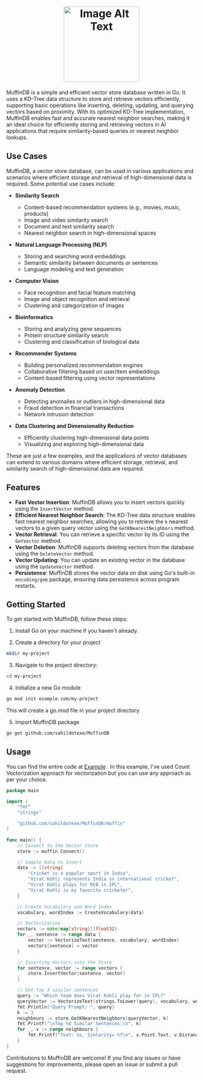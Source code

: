 # <div align="center"> <img src="https://github.com/sahildotexe/MuffinDB/blob/main/logo.png" alt="Image Alt Text" width="200"/>  </div>

MuffinDB is a simple and efficient vector store database written in Go. It uses a KD-Tree data structure to store and retrieve vectors efficiently, supporting basic operations like inserting, deleting, updating, and querying vectors based on proximity. With its optimized KD-Tree implementation, MuffinDB enables fast and accurate nearest neighbor searches, making it an ideal choice for efficiently storing and retrieving vectors in AI applications that require similarity-based queries or nearest neighbor lookups.


## Use Cases

MuffinDB, a vector store database, can be used in various applications and scenarios where efficient storage and retrieval of high-dimensional data is required. Some potential use cases include:

- **Similarity Search**
  - Content-based recommendation systems (e.g., movies, music, products)
  - Image and video similarity search
  - Document and text similarity search
  - Nearest neighbor search in high-dimensional spaces

- **Natural Language Processing (NLP)**
  - Storing and searching word embeddings
  - Semantic similarity between documents or sentences
  - Language modeling and text generation

- **Computer Vision**
  - Face recognition and facial feature matching
  - Image and object recognition and retrieval
  - Clustering and categorization of images

- **Bioinformatics**
  - Storing and analyzing gene sequences
  - Protein structure similarity search
  - Clustering and classification of biological data

- **Recommender Systems**
  - Building personalized recommendation engines
  - Collaborative filtering based on user/item embeddings
  - Content-based filtering using vector representations

- **Anomaly Detection**
  - Detecting anomalies or outliers in high-dimensional data
  - Fraud detection in financial transactions
  - Network intrusion detection

- **Data Clustering and Dimensionality Reduction**
  - Efficiently clustering high-dimensional data points
  - Visualizing and exploring high-dimensional data

These are just a few examples, and the applications of vector databases can extend to various domains where efficient storage, retrieval, and similarity search of high-dimensional data are required.

## Features

- **Fast Vector Insertion**: MuffinDB allows you to insert vectors quickly using the `InsertVector` method.
- **Efficient Nearest Neighbor Search**: The KD-Tree data structure enables fast nearest neighbor searches, allowing you to retrieve the `k` nearest vectors to a given query vector using the `GetKNearestNeighbors` method.
- **Vector Retrieval**: You can retrieve a specific vector by its ID using the `GetVector` method.
- **Vector Deletion**: MuffinDB supports deleting vectors from the database using the `DeleteVector` method.
- **Vector Updating**: You can update an existing vector in the database using the `UpdateVector` method.
- **Persistence**: MuffinDB stores the vector data on disk using Go's built-in `encoding/gob` package, ensuring data persistence across program restarts.

## Getting Started

To get started with MuffinDB, follow these steps:

1. Install Go on your machine if you haven't already.

2. Create a directory for your project
```bash
mkdir my-project
```

3. Navigate to the project directory:
```bash
cd my-project
```

4. Initialize a new Go module
```bash
go mod init example.com/my-project
```
This will create a go.mod file in your project directory.

5. Import MuffinDB package
```bash
go get github.com/sahildotexe/MuffinDB
```

## Usage
You can find the entire code at [Example](https://github.com/sahildotexe/MuffinDB/tree/main/example) . In this example, I've used Count Vectorization approach for vectorization but you can use any approach as per your choice.

```go
package main

import (
	"fmt"
	"strings"

	"github.com/sahildotexe/MuffinDB/muffin"
)

func main() {
	// Connect to the Vector Store
	store := muffin.Connect()

	// Sample Data to Insert
	data := []string{
		"Cricket is a popular sport in India",
		"Virat Kohli represents India in international cricket",
		"Virat Kohli plays for RCB in IPL",
		"Virat Kohli is my favorite cricketer",
	}

	// Create Vocabulary and Word Index
	vocabulary, wordIndex := CreateVocabulary(data)

	// Vectorization
	vectors := make(map[string][]float32)
	for _, sentence := range data {
		vector := VectorizeText(sentence, vocabulary, wordIndex)
		vectors[sentence] = vector
	}

	// Inserting Vectors into the Store
	for sentence, vector := range vectors {
		store.InsertVector(sentence, vector)
	}

	// Get top 3 similar sentences
	query := "Which team does Virat Kohli play for in IPL?"
	queryVector := VectorizeText(strings.ToLower(query), vocabulary, wordIndex)
	fmt.Println("Query Prompt: ", query)
	k := 3
	neighbours := store.GetKNearestNeighbors(queryVector, k)
	fmt.Printf("\nTop %d Similar Sentences:\n", k)
	for _, v := range neighbours {
		fmt.Printf("Text: %s, Simlarity= %f\n", v.Point.Text, v.Distance)
	}
}
```

Contributions to MuffinDB are welcome! If you find any issues or have suggestions for improvements, please open an issue or submit a pull request.

